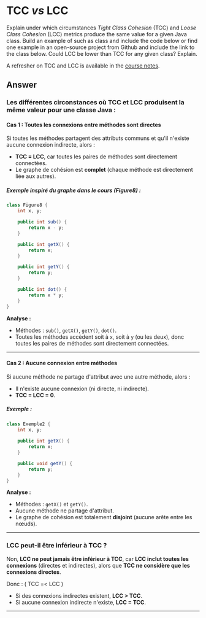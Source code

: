# TCC *vs* LCC

Explain under which circumstances *Tight Class Cohesion* (TCC) and *Loose Class Cohesion* (LCC) metrics produce the same value for a given Java class. Build an example of such as class and include the code below or find one example in an open-source project from Github and include the link to the class below. Could LCC be lower than TCC for any given class? Explain.

A refresher on TCC and LCC is available in the [course notes](https://oscarlvp.github.io/vandv-classes/#cohesion-graph).

## Answer

### Les différentes circonstances où TCC et LCC produisent la même valeur pour une classe Java :

#### Cas 1 : Toutes les connexions entre méthodes sont directes

Si toutes les méthodes partagent des attributs communs et qu'il n'existe aucune connexion indirecte, alors :
- **TCC = LCC**, car toutes les paires de méthodes sont directement connectées.
- Le graphe de cohésion est **complet** (chaque méthode est directement liée aux autres).

##### Exemple inspiré du graphe dans le cours (*Figure8*) :
```java
class Figure8 {
    int x, y;

    public int sub() {
        return x - y;
    }

    public int getX() {
        return x;
    }

    public int getY() {
        return y;
    }

    public int dot() {
        return x * y;
    }
}
```

**Analyse :**
- Méthodes : `sub()`, `getX()`, `getY()`, `dot()`.
- Toutes les méthodes accèdent soit à `x`, soit à `y` (ou les deux), donc toutes les paires de méthodes sont directement connectées.

---

#### Cas 2 : Aucune connexion entre méthodes

Si aucune méthode ne partage d'attribut avec une autre méthode, alors :
- Il n'existe aucune connexion (ni directe, ni indirecte).
- **TCC = LCC = 0**.

##### Exemple :
```java
class Exemple2 {
    int x, y;
    
    public int getX() {
        return x;
    }

    public void getY() {
        return y;
    }
}
```

**Analyse :**
- Méthodes : `getX()` et `getY()`.
- Aucune méthode ne partage d'attribut.
- Le graphe de cohésion est totalement **disjoint** (aucune arête entre les nœuds).

---

### LCC peut-il être inférieur à TCC ?

Non, **LCC ne peut jamais être inférieur à TCC**, car **LCC inclut toutes les connexions** (directes et indirectes), alors que **TCC ne considère que les connexions directes**.

Donc : 
\(
TCC =< LCC
\)

- Si des connexions indirectes existent, **LCC > TCC**.
- Si aucune connexion indirecte n'existe, **LCC = TCC**.

---
